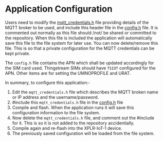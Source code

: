 # Application Configuration
Users need to modify the [mqtt_credentials.h](mqtt_credentials.h) file providing details of the MQTT broker to be used, and include this header file in the [config.h](config.h) file. It is commented out normally as this file should /not/ be shared or committed to the repository.
When this file is included the application will automatically save this file to the file system for later use. You can now delete/remove this file. This is so that a private configuration for the MQTT credentials can be kept private.

The `config.h` file contains the APN which shall be updated accordingly for the SIM card used. Thingstream SIMs should have `TSIOT` configured for the APN. Other items are for setting the UMNOPROFILE and URAT.

In summary, to configure this application:-

 1. Edit the `mqtt_credentials.h` file which describes the MQTT broken name or IP address and the username/password. 
 2. #include this `mqtt_credentials.h` file in the [config.h](config\config.h) file
 3. Compile and flash. When the application runs it will save this configuration information to the file system.
 4. Now delete the `mqtt_credentials.h` file, and comment out the #include for it. This is so it is not added  to the repository accidentially.
 5. Compile again and re-flash into the XPLR-IoT-1 device.
 6. The previously saved configuration will be loaded from the file system.